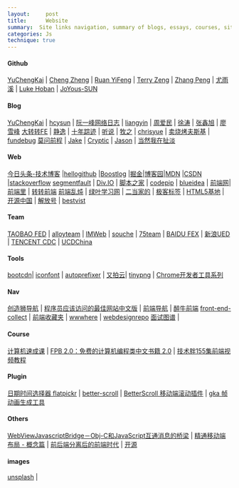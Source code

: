 ```yaml
---
layout:     post
title:      Website
summary:  Site links navigation, summary of blogs, essays, courses, sites, skills and so on
categories: Js
technique: true
---
```


#### Github

[YuChengKai](https://github.com/KieSun) | [Cheng Zheng](https://github.com/1c7) | [Ruan YiFeng](https://github.com/ruanyf)    |    [Terry Zeng](https://github.com/TerryZ)  |    [Zhang Peng](https://github.com/dunwu)    |  [尤雨溪](https://github.com/yyx990803)  |  [Luke Hoban](https://github.com/lukehoban)  | [JoYous-SUN](https://github.com/sunyongjian/blog)   


#### Blog

[YuChengKai](https://yuchengkai.cn/archives/)  |   [hcysun](http://hcysun.me/)    |   [阮一峰网络日志](http://www.ruanyifeng.com/blog/)     |   [liangyin](http://www.cnblogs.com/liangyin/tag/JavaScript/)    |   [周爱民](https://aimingoo.github.io/)    |   [徐涛](http://www.cnblogs.com/TomXu)    |   [张鑫旭](http://www.zhangxinxu.com/)    |   [廖雪峰](https://www.liaoxuefeng.com/)
[大转转FE](http://www.cnblogs.com/zhuanzhuanfe/) | [静逸](http://www.cnblogs.com/liyunhua#top) | [十年踪迹](https://www.h5jun.com/) | [听说](https://tasaid.com/) | [牧之](http://muyunyun.cn/) | [chrisyue](https://www.chrisyue.com/) | [卖烧烤夫斯基](http://www.cnblogs.com/constantince/) | [fundebug](https://blog.fundebug.com/)
[莫问前程](http://silencewh.xin/) | [Jake](https://jakearchibald.com/) | [Cryptic](https://www.jianshu.com/u/4d7dd4c7e51d) | [Jason](https://atjason.com/categories/) | [当然我在扯淡](http://www.yinwang.org/#)

#### Web 

[今日头条-技术博客](https://techblog.toutiao.com/) |[hellogithub](https://hellogithub.com/)   |[Boostlog](https://boostlog.io/)   |[掘金](https://juejin.im/timeline)|[博客园](https://www.cnblogs.com/)|[MDN](https://developer.mozilla.org/zh-CN/) |[CSDN](https://www.csdn.net/?ref=toolbar)     |[stackoverflow](https://stackoverflow.com/) 
[segmentfault](https://segmentfault.com/) | [Div.IO](https://div.io/q#/welcome) | [脚本之家](https://www.jb51.net/)   | [codepip](https://codepip.com/)      | [blueidea](http://bbs.blueidea.com/forum.php)   | [前端网](https://www.qdfuns.com/portal.php)| [前端里](http://www.yyyweb.com/)     | [转转前端](http://zzfe.org/#/list) 
[前端乱炖](http://html-js.com/card/29)     | [绿叶学习网](http://www.lvyestudy.com/)  | [二当家的](https://www.erdangjiade.com/)  | [极客标签](http://www.gbtags.com/gb/index.htm)  | [HTML5基地](http://html5.360.cn/)   | [开源中国](https://www.oschina.net/)  | [解放号](https://www.jfh.com/)  | [bestvist](http://www.bestvist.com/h)   

#### Team

[TAOBAO FED](http://taobaofed.org/) | [alloyteam](http://alloyteam.com/) | [IMWeb](http://imweb.io/) | [souche](http://f2e.souche.com/blog/) | [75team](https://75team.com/) | [BAIDU FEX](http://fex.baidu.com/) | [新浪UED](http://ued.sina.com.cn/?cat=6) | [TENCENT CDC](http://cdc.tencent.com/category/books/#search-result) | [UCDChina](http://ucdchina.com/) 

#### Tools

[bootcdn](http://www.bootcdn.cn/)| [iconfont](http://www.iconfont.cn/)  | [autoprefixer](http://autoprefixer.github.io/?)   | [又拍云](https://www.upyun.com/webp)| [tinypng](https://tinypng.com/) | [Chrome开发者工具系列](http://www.cnblogs.com/constantince/category/712675.html)  

#### Nav 

[创造狮导航](http://chuangzaoshi.com/) | [程序员应该访问的最佳网站中文版](https://github.com/tuteng/Best-websites-a-programmer-should-visit-zh/blob/master/README.md?from=groupmessage&isappinstalled=0#when-you-get-stuck)   | [前端导航](http://fenav.com/#/p1)   | [醉牛前端](http://f2er.club/)
[front-end-collect](https://github.com/jikeytang/front-end-collect)   | [前端收藏夹](http://collect.w3ctrain.com/)  | [wwwhere](http://wwwhere.io/)  | [webdesignrepo](http://webdesignrepo.com/) 
[面试图谱](https://yuchengkai.cn/docs/zh/frontend/) |                

#### Course

[计算机速成课](https://github.com/1c7/crash-course-computer-science-chinese) | [FPB 2.0：免费的计算机编程类中文书籍 2.0](https://segmentfault.com/a/1190000010791103) | [技术胖155集前端视频教程](https://juejin.im/post/5a5bc8c36fb9a01ca26774eb)
      

#### Plugin

[日期时间选择器 flatpickr](http://www.jq22.com/yanshi9859) | [better-scroll](https://ustbhuangyi.github.io/better-scroll/doc/zh-hans/)  | [BetterScroll 移动端滚动插件](https://juejin.im/post/59dc572c6fb9a0450f20e40e) | [gka 帧动画生成工具](http://www.alloyteam.com/2017/07/gka/) 


#### Others

[WebViewJavascriptBridge－Obj-C和JavaScript互通消息的桥梁](http://www.alloyteam.com/author/tat-svenzeng/)  | [精通移动端布局 - 概念篇](http://www.cnblogs.com/HCJJ/p/6347242.html) | [前后端分离后的前端时代](https://mp.weixin.qq.com/s?__biz=MzAwMzA0NDc1MA==&mid=2448636845&idx=1&sn=54a3c3129d6bb7dcd5aa3fdc081afca7&chksm=8ec6bf4cb9b1365a40dd899ebbd6c12861e7e1932f2e5af4124b90034999724f140b0a86790b&scene=0&key=2872d7939faa95a470a2d1ba926cd7f8ca2230dde17443bc43519d3e729ad0bd639661ac84541edc1d15d6988b302250a25ccc9078888d4ecbd773381665500af48ff6bea42c2f6daf22f6ea8941bd74&ascene=0&uin=MjEyODY2NzMyMg==&devicetype=iMac%20MacBookPro12,1%20OSX%20OSX%2010.12.5%20build(16F73)&version=12020810&nettype=WIFI&fontScale=100&pass_ticket=JCxnAi2KL0v0eLgle1+oFdcQSDM9PtMJgLGNFEpJgUk1ENNsA5KLnnu1rlp72oGf) | [开源](https://www.imooc.com/learn/1003)

#### images

[unsplash](https://unsplash.com/) | 
